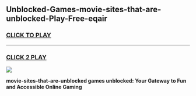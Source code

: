 
## Unblocked-Games-movie-sites-that-are-unblocked-Play-Free-eqair
<h3>
<a href="https://premium76.site?title=movie-sites-that-are-unblocked&ref=18A1">CLICK TO PLAY</a></h3>
<hr>

<h3>
<a href="https://premium76.site?title=movie-sites-that-are-unblocked&ref=18A1">CLICK 2 PLAY</a>
  
</h3>

<a href="https://premium76.site?title=movie-sites-that-are-unblocked&ref=18A1"><img src="https://clearcache.store/games.png"></a>


**movie-sites-that-are-unblocked games unblocked: Your Gateway to Fun and Accessible Online Gaming**

